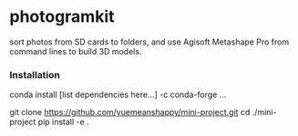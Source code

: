 # photogramkit
sort photos from SD cards to folders, and use Agisoft Metashape Pro from command lines to build 3D models.

### Installation
conda install [list dependencies here...] -c conda-forge ...

git clone  https://github.com/yuemeanshappy/mini-project.git
cd ./mini-project
pip install -e .

